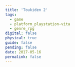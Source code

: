 ```yaml
---
title: 'Toukiden 2'
tags:
  - game
  - platform_playstation-vita
  - genre_rpg
digital: false
physical: true
guide: false
pending: false
date: 2017-05-16
permalink: false
---
```

